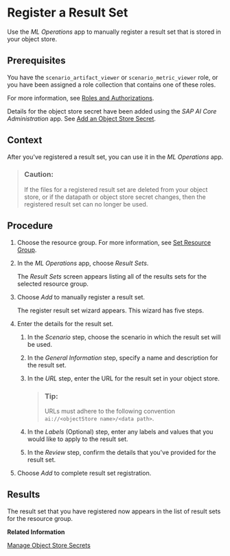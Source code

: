 <!-- loio0efde3f977b5459ebb1877e3f487fbeb -->

# Register a Result Set

Use the *ML Operations* app to manually register a result set that is stored in your object store.



<a name="loio0efde3f977b5459ebb1877e3f487fbeb__prereq_lmh_lrd_lab"/>

## Prerequisites

You have the `scenario_artifact_viewer` or `scenario_metric_viewer` role, or you have been assigned a role collection that contains one of these roles.

For more information, see [Roles and Authorizations](security-e4cf710.md#loio4ef8499d7a4945ec854e3b4590830bcc).

Details for the object store secret have been added using the *SAP AI Core Administration* app. See [Add an Object Store Secret](add-an-object-store-secret-5b4f728.md).



<a name="loio0efde3f977b5459ebb1877e3f487fbeb__context_uyk_cjy_v5b"/>

## Context

After you've registered a result set, you can use it in the *ML Operations* app.

> ### Caution:  
> If the files for a registered result set are deleted from your object store, or if the datapath or object store secret changes, then the registered result set can no longer be used.



<a name="loio0efde3f977b5459ebb1877e3f487fbeb__steps_qkj_n3p_noa"/>

## Procedure

1.  Choose the resource group. For more information, see [Set Resource Group](set-resource-group-0c07728.md#loio0c077289f29d4147921fb07ab0f68b7f).

2.  In the *ML Operations* app, choose *Result Sets*.

    The *Result Sets* screen appears listing all of the results sets for the selected resource group.

3.  Choose *Add* to manually register a result set.

    The register result set wizard appears. This wizard has five steps.

4.  Enter the details for the result set.

    1.  In the *Scenario* step, choose the scenario in which the result set will be used.

    2.  In the *General Information* step, specify a name and description for the result set.

    3.  In the *URL* step, enter the URL for the result set in your object store.

        > ### Tip:  
        > URLs must adhere to the following convention `ai://<objectStore name>/<data path>`.

    4.  In the *Labels* \(Optional\) step, enter any labels and values that you would like to apply to the result set.

    5.  In the *Review* step, confirm the details that you've provided for the result set.


5.  Choose *Add* to complete result set registration.




<a name="loio0efde3f977b5459ebb1877e3f487fbeb__result_twq_cvx_v5b"/>

## Results

The result set that you have registered now appears in the list of result sets for the resource group.

**Related Information**  


[Manage Object Store Secrets](manage-object-store-secrets-0377ede.md "You can connect your AI processes with a cloud object store, and manage access using an object store secret.")

